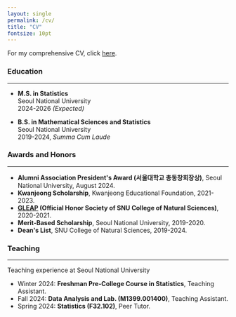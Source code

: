 ```yaml
---
layout: single
permalink: /cv/
title: "CV"
fontsize: 10pt
---
```


For my comprehensive CV, click [here](/attachments/CV_SuehyunKim.pdf).

### Education
---

- **M.S. in Statistics**<br>Seoul National University<br>2024-2026 *(Expected)*

- **B.S. in Mathematical Sciences and Statistics**<br>Seoul National University<br>2019-2024, *Summa Cum Laude*

### Awards and Honors
---

- **Alumni Association President's Award (서울대학교 총동창회장상)**, Seoul National University, August 2024.
- **Kwanjeong Scholarship**, Kwanjeong Educational Foundation, 2021-2023.
- **[GLEAP](https://snucnsgleap.wixsite.com/mysite) (Official Honor Society of SNU College of Natural Sciences)**, 2020-2021.
- **Merit-Based Scholarship**, Seoul National University, 2019-2020.
- **Dean's List**, SNU College of Natural Sciences, 2019-2024.


### Teaching
---
Teaching experience at Seoul National University

- Winter 2024: **Freshman Pre‑College Course in Statistics**, Teaching Assistant.
- Fall 2024: **Data Analysis and Lab. (M1399.001400)**, Teaching Assistant.
- Spring 2024: **Statistics (F32.102)**, Peer Tutor.
